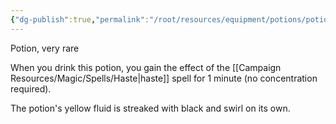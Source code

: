 ```yaml
---
{"dg-publish":true,"permalink":"/root/resources/equipment/potions/potion-of-speed/"}
---
```



Potion, very rare 

When you drink this potion, you gain the effect of the [[Campaign Resources/Magic/Spells/Haste\|haste]] spell for 1 minute (no concentration required). 

The potion's yellow fluid is streaked with black and swirl on its own.